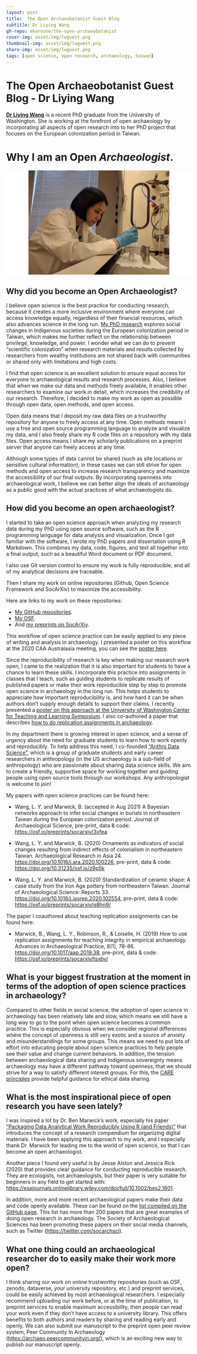 ```yaml
---
layout: post
title:  The Open Archaeobotanist Guest Blog
subtitle: Dr Liying Wang 
gh-repo: ekaroune/the-open-archaeobotanist
cover-img: asset/img/lwguest.png
thumbnail-img: asset/img/lwguest.png
share-img: asset/img/lwguest.png
tags: [open science, open research, archaeology, taiwan]
---
```


# The Open Archaeobotanist Guest Blog - Dr Liying Wang

**[Dr Liying Wang](https://osf.io/75evz/)** is a recent PhD graduate from the University of Washington. 
She is working at the forefront of open archaeology by incorporating all aspects of open research into to her PhD project that focuses on the European colonization period in Taiwan. 

# Why I am an Open _Archaeologist_. 

![Dr Liying Wang picture](../asset/img/lwpic.png)

## Why did you become an Open Archaeologist?

I believe open science is the best practice for conducting research, because it creates a more inclusive environment where everyone can access knowledge equally, regardless of their financial resources, which also advances science in the long run. 
[My PhD research](https://osf.io/75evz/) explores social changes in Indigenous societies during the European colonization period in Taiwan, which makes me further reflect on the relationship between privilege, knowledge, and power. 
I wonder what we can do to prevent “scientific colonization” when research materials and results collected by researchers from wealthy institutions are not shared back with communities or shared only with limitations and high costs. 

I find that open science is an excellent solution to ensure equal access for everyone to archaeological results and research processes. 
Also, I believe that when we make our data and methods freely available, it enables other researchers to examine our work in detail, which increases the credibility of our research. 
Therefore, I decided to make my work as open as possible through open data, open methods, and open access. 

Open data means that I deposit my raw data files on a trustworthy repository for anyone to freely access at any time. Open methods means I use a free and open source programming language to analyze and visualize my data, and I also freely share my R code files on a repository with my data files. 
Open access means I share my scholarly publications on a preprint server that anyone can freely access at any time. 

Although some types of data cannot be shared (such as site locations or sensitive cultural information), in these cases we can still strive for open methods and open access to increase research transparency and maximize the accessibility of our final outputs. 
By incorporating openness into archaeological work, I believe we can better align the ideals of archaeology as a public good with the actual practices of what archaeologists do. 

## How did you become an open archaeologist?

I started to take an open science approach when analyzing my research data during my PhD using open source software, such as the R programming language for data analysis and visualization. 
Once I got familiar with the software, I wrote my PhD papers and dissertation using R Markdown. 
This combines my data, code, figures, and text all together into a final output, such as a beautiful Word document or PDF document. 

I also use Git version control to ensure my work is fully reproducible, and all of my analytical decisions are traceable. 

Then I share my work on online repositories (Github, Open Science Framework and SocArXiv) to maximize the accessibility.  

Here are links to my work on these repositories:
* [My GitHub repositories](https://github.com/LiYingWang?tab=repositories). 
* [My OSF](https://osf.io/d3yz2/). 
* And [my preprints on SocArXiv](https://osf.io/preprints/socarxiv/3vfea/).

This workflow of open science practice can be easily applied to any piece of writing and analysis in archaeology. I presented a poster on this workflow at the 2020 CAA Australasia meeting, you can see the [poster here](https://osf.io/vp7qh/).

Since the reproducibility of research is key when making our research work open, I came to the realization that it is also important for students to have a chance to learn these skills. 
I incorporate this practice into assignments in classes that I teach, such as guiding students to replicate results of published papers or make their work reproducible step by step to promote open science in archaeology in the long run. 
This helps students to appreciate how important reproducibility is, and how hard it can be when authors don’t supply enough details to support their claims. 
I recently presented a [poster on this approach at the University of Washington Center for Teaching and Learning Symposium](https://osf.io/emhf8/). 
I also co-authored a paper that describes [how to do replication assignments in archaeology](https://doi.org/10.1017/aap.2019.38). 

In my department there is growing interest in open science, and a sense of urgency about the need for graduate students to learn how to work openly and reproducibly. 
To help address this need, I co-founded [“Anthro Data Science”](https://anthro-data-science.github.io/), which is a group of graduate students and early career researchers in anthropology (in the US archaeology is a sub-field of anthropology) who are passionate about sharing data science skills. 
We aim to create a friendly, supportive space for working together and guiding people using open source tools through our workshops. Any anthropologist is welcome to join!

My papers with open science practices can be found here: 

* Wang, L. Y. and Marwick, B. (accepted in Aug 2021) A Bayesian networks approach to infer social changes in burials in northeastern Taiwan during the European colonization period. Journal of Archaeological Science, pre-print, data & code: https://osf.io/preprints/socarxiv/3vfea

* Wang, L. Y. and Marwick, B. (2020) Ornaments as indicators of social changes resulting from indirect effects of colonialism in northeastern Taiwan. Archaeological Research in Asia 24. https://doi.org/10.1016/j.ara.2020.100226, pre-print, data & code: https://doi.org/10.31235/osf.io/z9p5k

* Wang, L. Y. and Marwick, B. (2020) Standardization of ceramic shape: A case study from the Iron Age pottery from northeastern Taiwan. Journal of Archaeological Science: Reports 33. https://doi.org/10.1016/j.jasrep.2020.102554, pre-print, data & code: https://osf.io/preprints/socarxiv/q8hn9/

The paper I coauthored about teaching replication assignments can be found here: 

* Marwick, B., Wang, L. Y., Robinson, R., & Loiselle, H. (2019) How to use replication assignments for teaching integrity in empirical archaeology. Advances in Archaeological Practice, 8(1), 78-86. https://doi.org/10.1017/aap.2019.38, pre-print, data & code: https://osf.io/preprints/socarxiv/tsxbv/


## What is your biggest frustration at the moment in terms of the adoption of open science practices in archaeology?

Compared to other fields in social science, the adoption of open science in archaeology has been relatively late and slow, which means we still have a long way to go to the point when open science becomes a common practice. 
This is especially obvious when we consider regional differences where the concept of openness is still very exotic and a source of anxiety and misunderstandings for some groups. 
This means we need to put lots of effort into educating people about open science practices to help people see their value and change current behaviors. 
In addition, the tension between archaeological data sharing and Indigenous sovereignty means archaeology may have a different pathway toward openness, that we should strive for a way to satisfy different interest groups. 
For this, the [CARE principles](https://www.gida-global.org/care) provide helpful guidance for ethical data sharing.

## What is the most inspirational piece of open research you have seen lately?

I was inspired a lot by Dr. Ben Marwick’s work, especially his paper [“Packaging Data Analytical Work Reproducibly Using R (and Friends)”](https://doi.org/10.1080/00031305.2017.1375986) that introduces the concept of a research compendium for organizing digital materials. 
I have been applying this approach to my work, and I especially thank Dr. Marwick for leading me to the world of open science, so that I can become an open archaeologist. 

Another piece I found very useful is by Jesse Alston and Jessica Rick (2020) that provides clear guidance for conducting reproducible research. 
They are ecologists, not archaeologists, but their paper is very suitable for beginners in any field to get started with: https://esajournals.onlinelibrary.wiley.com/doi/full/10.1002/bes2.1801.  

In addition, more and more recent archaeological papers make their data and code openly available. 
These can be found on the [list compiled on the GitHub page](https://github.com/benmarwick/ctv-archaeology). 
This list has more than 200 papers that are great examples of doing open research in archaeology. 
The Society of Archaeological Sciences has been promoting these papers on their social media channels, such as Twitter (https://twitter.com/socarchsci). 

## What one thing could an archaeological researcher do to easily make their work more open?

I think sharing our work on online trustworthy repositories (such as OSF, zenodo, dataverse, your university repository, etc.) and preprint services, could be easily achieved by most archaeological researchers. 
I especially recommend uploading our work before, or at the time of publication, to preprint services to enable maximum accessibility, then people can read your work even if they don’t have access to a university library. 
This offers benefits to both authors and readers by sharing and reading early and openly. 
We can also submit our manuscript to the preprint open peer review system, Peer Community In Archaeology (https://archaeo.peercommunityin.org/), which is an exciting new way to publish our manuscript openly. 



